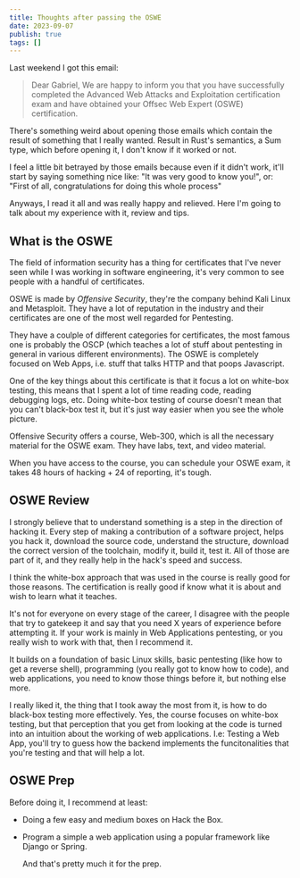 ```yaml
---
title: Thoughts after passing the OSWE
date: 2023-09-07
publish: true
tags: []
---
```


Last weekend I got this email:

> Dear Gabriel,
> We are happy to inform you that you have successfully completed the Advanced
> Web Attacks and Exploitation certification exam and have obtained your Offsec
> Web Expert (OSWE) certification.


There's something weird about opening those emails which contain the result of
something that I really wanted. Result in Rust's semantics, a Sum type, which
before opening it, I don't know if it worked or not.

I feel a little bit betrayed by those emails because even if it didn't work,
it'll start by saying something nice like: "It was very good to know you!", or:
"First of all, congratulations for doing this whole process"

Anyways, I read it all and was really happy and relieved. Here I'm going to
talk about my experience with it, review and tips.


## What is the OSWE

The field of information security has a thing for certificates that I've never
seen while I was working in software engineering, it's very common to see
people with a handful of certificates.

OSWE is made by _Offensive Security_, they're the company behind Kali Linux and
Metasploit. They have a lot of reputation in the industry and their
certificates are one of the most well regarded for Pentesting.

They have a coulple of different categories for certificates, the most famous
one is probably the OSCP (which teaches a lot of stuff about pentesting in
general in various different environments). The OSWE is completely focused on
Web Apps, i.e. stuff that talks HTTP and that poops Javascript.

One of the key things about this certificate is that it focus a lot on
white-box testing, this means that I spent a lot of time reading code, reading
debugging logs, etc. Doing white-box testing of course doesn't mean that you
can't black-box test it, but it's just way easier when you see the whole
picture.

Offensive Security offers a course, Web-300, which is all the necessary
material for the OSWE exam. They have labs, text, and video material.

When you have access to the course, you can schedule your OSWE exam, it takes
48 hours of hacking + 24 of reporting, it's tough.

## OSWE Review

I strongly believe that to understand something is a step in the direction of
hacking it. Every step of making a contribution of a software project, helps
you hack it, download the source code, understand the structure, download the
correct version of the toolchain, modify it, build it, test it. All of those
are part of it, and they really help in the hack's speed and success.

I think the white-box approach that was used in the course is really good for
those reasons. The certification is really good if know what it is about and
wish to learn what it teaches. 

It's not for everyone on every stage of the career, I disagree with the people
that try to gatekeep it and say that you need X years of experience before
attempting it. If your work is mainly in Web Applications pentesting, or you
really wish to work with that, then I recommend it. 

It builds on a foundation of basic Linux skills, basic pentesting (like how to
get a reverse shell), programming (you really got to know how to code), and web
applications, you need to know those things before it, but nothing else more.

I really liked it, the thing that I took away the most from it, is how to do
black-box testing more effectively. Yes, the course focuses on white-box
testing, but that perception that you get from looking at the code is turned
into an intuition about the working of web applications. I.e: Testing a Web
App, you'll try to guess how the backend implements the funcitonalities that
you're testing and that will help a lot.

## OSWE Prep

Before doing it, I recommend at least:

- Doing a few easy and medium boxes on Hack the Box.
- Program a simple a web application using a popular framework like Django or
  Spring.

  And that's pretty much it for the prep.
